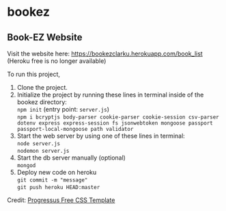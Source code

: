 # bookez
## Book-EZ Website
Visit the website here: https://bookezclarku.herokuapp.com/book_list  (Heroku free is no longer available)


To run this project, 
1. Clone the project.
2. Initialize the project by running these lines in terminal inside of the bookez directory:  
`npm init`  (entry point: `server.js`)  
`npm i bcryptjs body-parser cookie-parser cookie-session csv-parser dotenv express express-session fs jsonwebtoken mongoose passport passport-local-mongoose path validator`  
3. Start the web server by using one of these lines in terminal:  
`node server.js`  
`nodemon server.js`
4. Start the db server manually (optional)  
`mongod`
5. Deploy new code on heroku  
`git commit -m "message"`  
`git push heroku HEAD:master`
    
Credit: [Progressus Free CSS Template](https://www.free-css.com/free-css-templates/page273/progressus)

